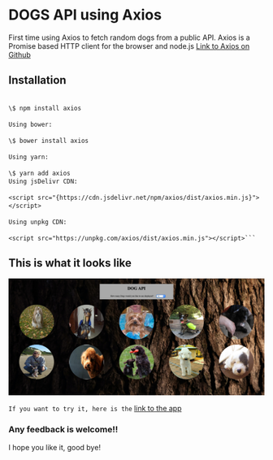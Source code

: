 # DOGS API using Axios

First time using Axios to fetch random dogs from a public API. Axios is a Promise based HTTP client for the browser and node.js
[Link to Axios on Github](https://github.com/axios/axios)

## Installation

````Using npm:

\$ npm install axios

Using bower:

\$ bower install axios

Using yarn:

\$ yarn add axios
Using jsDelivr CDN:

<script src="{https://cdn.jsdelivr.net/npm/axios/dist/axios.min.js}"></script>

Using unpkg CDN:

<script src="https://unpkg.com/axios/dist/axios.min.js"></script>```
````

## This is what it looks like

<img src="https://github.com/batistaDev1113/dogs-api-axios/blob/master/img/site-image.png">

`If you want to try it, here is the` [link to the app](https://optimistic-euler-cd0cb0.netlify.app/)

### Any feedback is welcome!!

I hope you like it, good bye!
